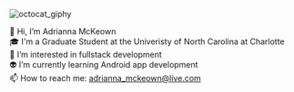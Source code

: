 

![octocat_giphy](https://user-images.githubusercontent.com/71570174/154678254-99d7bd26-7763-482e-b9ca-62c37d463679.gif)

👋 Hi, I’m Adrianna McKeown <br />
🎓 I'm a Graduate Student at the Univeristy of North Carolina at Charlotte <br />
👀 I’m interested in fullstack development <br />
👽 I’m currently learning Android app development <br />
📫 How to reach me: adrianna_mckeown@live.com <br />



